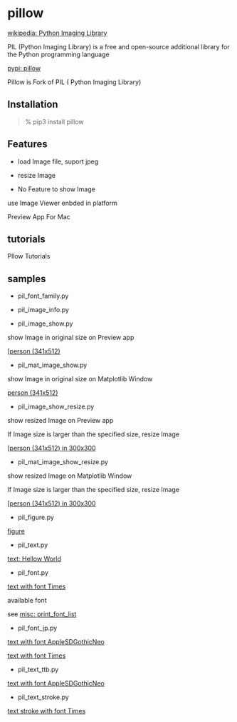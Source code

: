 pillow
===============

[wikipedia: Python Imaging Library](https://en.wikipedia.org/wiki/Python_Imaging_Library)

PIL (Python Imaging Library) is a free and open-source additional library for the Python programming language

[pypi: pillow](https://pypi.org/project/pillow/)

Pillow is Fork of PIL ( Python Imaging Library) 

 ## Installation

> % pip3 install pillow

## Features

- load Image file,  suport jpeg  

 - resize Image

-  No Feature to show Image    

use Image Viewer enbded in platform

Preview App For Mac

## tutorials

Pllow Tutorials

## samples

- pil_font_family.py

- pil_image_info.py

- pil_image_show.py  

show Image in original size on Preview app  

 [[person (341x512)](https://github.com//ohwada/MAC_cpp_Samples/tree/master/MAC_Python_Samples/screenshots/pil_image_show_person.png)  

- pil_mat_image_show.py  

show Image in original size on Matplotlib Window
  
 [person (341x512)](https://github.com//ohwada/MAC_cpp_Samples/tree/master/MAC_Python_Samples/screenshots/pil_mat_image_show_person.png)  

- pil_image_show_resize.py  

show resized Image on Preview app

If Image size is larger than the specified size, resize Image  

 [[person (341x512) in 300x300](https://github.com//ohwada/MAC_cpp_Samples/tree/master/MAC_Python_Samples/screenshots/pil_image_show_resize_person.png)

- pil_mat_image_show_resize.py  

show resized Image on Matplotlib Window

If Image size is larger than the specified size, resize Image  

 [[person (341x512) in 300x300](https://github.com//ohwada/MAC_cpp_Samples/tree/master/MAC_Python_Samples/screenshots/pil_mat_image_show_resize_person.png)

- pil_figure.py  
  
 [figure](https://github.com//ohwada/MAC_cpp_Samples/tree/master/MAC_Python_Samples/result/pil_figure.png)

- pil_text.py  

 [text: Hellow World](https://github.com//ohwada/MAC_cpp_Samples/tree/master/MAC_Python_Samples/result/pil_text.png)

- pil_font.py  

 [text with font Times](https://github.com//ohwada/MAC_cpp_Samples/tree/master/MAC_Python_Samples/result/pil_font_Times.png)

available font  

see  [misc: print_font_list](https://github.com//ohwada/MAC_cpp_Samples/tree/master/MAC_Python_Samples/misc)

- pil_font_jp.py  
  
 [text with font AppleSDGothicNeo](https://github.com//ohwada/MAC_cpp_Samples/tree/master/MAC_Python_Samples/result/pil_font_jp_AppleSDGothicNeo.png)  

 [text with font Times](https://github.com//ohwada/MAC_cpp_Samples/tree/master/MAC_Python_Samples/result/pil_font_jp_Times.png)  

- pil_text_ttb.py

 [text with font AppleSDGothicNeo](https://github.com//ohwada/MAC_cpp_Samples/tree/master/MAC_Python_Samples/result/pil_text_ttb_AppleSDGothicNeo.png)

- pil_text_stroke.py

 [text stroke with font Times](https://github.com//ohwada/MAC_cpp_Samples/tree/master/MAC_Python_Samples/result/pil_text_stroke_Times.png)

